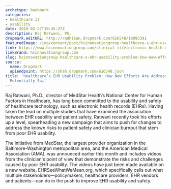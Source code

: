 ```yaml
---
archetype: bookmark
categories:
- healthcare it
- usability
date: 2019-02-27T10:35:27Z
description: Raj Ratwani, Ph.
dropmark.editURL: http://radhikan.dropmark.com/616548/18093391
featuredImage: /img/content/post/hcinnovationgroup-healthcare-s-ehr-usability-problem-how-new-efforts-are-addressing-the-issue-and-potentially-sa.jpg
link: https://www.hcinnovationgroup.com/clinical-it/electronic-health-record-electronic-medical-record-ehr-emr/article/21069997/healthcares-ehr-usability-problem-how-new-efforts-are-addressing-the-issueand-potentially-saving-lives
linkBrand: hcinnovationgroup.com
slug: hcinnovationgroup-healthcare-s-ehr-usability-problem-how-new-efforts-are-addressing-the-issue-and-potentially-sa
source:
  name: Dropmark
  apiendpoint: https://shah.dropmark.com/616548.json
title: 'Healthcare’s EHR Usability Problem: How New Efforts Are Addressing the Issue—and
  Potentially Sa…'
---
```

Raj Ratwani, Ph.D., director of MedStar Health’s National Center for Human Factors in Healthcare, has long been committed to the usability and safety of healthcare technology, such as electronic health records (EHRs). Having taken the lead on multiple studies that have examined the association between EHR usability and patient safety, Ratwani recently took his efforts up a level, spearheading a new campaign that aims to push for changes to address the known risks to patient safety and clinician burnout that stem from poor EHR usability.

The initiative from MedStar, the largest provider organization in the Baltimore-Washington metropolitan area, and the American Medical Association (AMA), was announced earlier this month and includes videos from the clinician's point of view that demonstrate the risks and challenges caused by poor EHR usability. The videos have just been made available on a new website, EHRSeeWhatWeMean.org, which specifically calls out what multiple stakeholders—policymakers, healthcare providers, EHR vendors and patients—can do in the push to improve EHR usability and safety.

